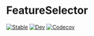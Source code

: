 # FeatureSelector

[![Stable](https://img.shields.io/badge/docs-stable-blue.svg)](https://darrencl.github.io/FeatureSelector.jl/stable)
[![Dev](https://img.shields.io/badge/docs-dev-blue.svg)](https://darrencl.github.io/FeatureSelector.jl/dev)
[![Codecov](https://codecov.io/gh/darrencl/FeatureSelector.jl/branch/master/graph/badge.svg)](https://codecov.io/gh/darrencl/FeatureSelector.jl)
